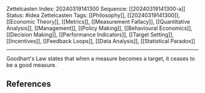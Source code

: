 Zettelcasten Index: 20240319141300
Sequence: [[20240319141300-a]]
Status: #idea
Zettelcasten Tags: [[Philosophy]], [[20240319141300]], [[Economic Theory]], [[Metrics]], [[Measurement Fallacy]], [[Quantitative Analysis]], [[Management]], [[Policy Making]], [[Behavioural Economics]], [[Decision Making]], [[Performance Indicators]], [[Target Setting]], [[Incentives]], [[Feedback Loops]], [[Data Analysis]], [[Statistical Paradox]]

---

Goodhart's Law states that when a measure becomes a target, it ceases to be a good measure.
## References